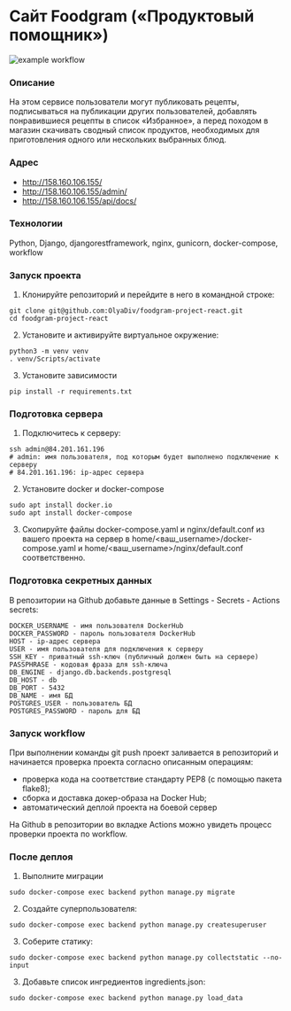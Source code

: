 # Cайт Foodgram («Продуктовый помощник»)
![example workflow](https://github.com/OlyaDiv/foodgram-project-react/actions/workflows/main.yml/badge.svg)
### Описание
На этом сервисе пользователи могут публиковать рецепты, подписываться на публикации других пользователей, добавлять понравившиеся рецепты в список «Избранное», а перед походом в магазин скачивать сводный список продуктов, необходимых для приготовления одного или нескольких выбранных блюд.
### Адрес
- http://158.160.106.155/
- http://158.160.106.155/admin/
- http://158.160.106.155/api/docs/
### Технологии
Python, Django, djangorestframework, nginx, gunicorn, docker-compose, workflow
### Запуск проекта
1. Клонируйте репозиторий и перейдите в него в командной строке:
```
git clone git@github.com:OlyaDiv/foodgram-project-react.git
cd foodgram-project-react
```
2. Установите и активируйте виртуальное окружение:
```
python3 -m venv venv
. venv/Scripts/activate
```
3. Установите зависимости
```
pip install -r requirements.txt
```
### Подготовка сервера
1. Подключитесь к серверу:
```
ssh admin@84.201.161.196
# admin: имя пользователя, под которым будет выполнено подключение к серверу
# 84.201.161.196: ip-адрес сервера 
```
2. Установите docker и docker-compose
```
sudo apt install docker.io
sudo apt install docker-compose
```
3. Скопируйте файлы docker-compose.yaml и nginx/default.conf из вашего проекта на сервер в home/<ваш_username>/docker-compose.yaml и home/<ваш_username>/nginx/default.conf соответственно.
### Подготовка секретных данных
В репозитории на Github добавьте данные в Settings - Secrets - Actions secrets:
```
DOCKER_USERNAME - имя пользователя DockerHub
DOCKER_PASSWORD - пароль пользователя DockerHub
HOST - ip-адрес сервера
USER - имя пользователя для подключения к серверу
SSH_KEY - приватный ssh-ключ (публичный должен быть на сервере)
PASSPHRASE - кодовая фраза для ssh-ключа
DB_ENGINE - django.db.backends.postgresql
DB_HOST - db
DB_PORT - 5432
DB_NAME - имя БД
POSTGRES_USER - пользователь БД
POSTGRES_PASSWORD - пароль для БД
```
### Запуск workflow
При выполнении команды git push проект заливается в репозиторий и начинается проверка проекта согласно описанным операциям:
* проверка кода на соответствие стандарту PEP8 (с помощью пакета flake8);
* сборка и доставка докер-образа на Docker Hub;
* автоматический деплой проекта на боевой сервер

На Github в репозитории во вкладке Actions можно увидеть процесс проверки проекта по workflow.
### После деплоя
1. Выполните миграции
```
sudo docker-compose exec backend python manage.py migrate
```
2. Создайте суперпользователя:
```
sudo docker-compose exec backend python manage.py createsuperuser
```
3. Соберите статику:
```
sudo docker-compose exec backend python manage.py collectstatic --no-input
```
3. Добавьте список ингредиентов ingredients.json:
```
sudo docker-compose exec backend python manage.py load_data
```
